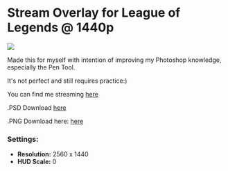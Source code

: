 <h1>Stream Overlay for League of Legends @ 1440p</h1>

<img src="https://i.imgur.com/es3ByiD.png">

Made this for myself with intention of improving my Photoshop knowledge, especially the Pen Tool.

It's not perfect and still requires practice:)

You can find me streaming <a href="https://twitch.tv/theToxi_" target="_blank">here</a>

.PSD Download <a href="https://github.com/Toxicom/league-overlays/raw/main/Overlay.psd">here</a>

.PNG Download here: <a href="https://github.com/Toxicom/league-overlays/raw/main/Overlay.png" target="_blank">here</a>

<h3>Settings:</h3>
<ul>
  <li><b>Resolution:</b> 2560 x 1440</li>
  <li><b>HUD Scale:</b> 0</li>
</ul>
